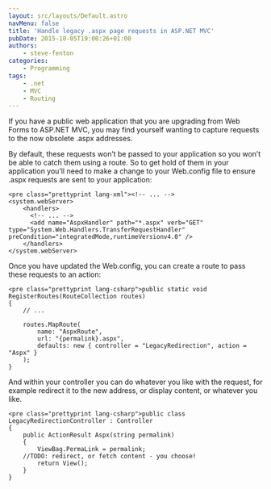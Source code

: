 ```yaml
---
layout: src/layouts/Default.astro
navMenu: false
title: 'Handle legacy .aspx page requests in ASP.NET MVC'
pubDate: 2015-10-05T19:00:26+01:00
authors:
    - steve-fenton
categories:
    - Programming
tags:
    - .net
    - MVC
    - Routing
---
```


If you have a public web application that you are upgrading from Web Forms to ASP.NET MVC, you may find yourself wanting to capture requests to the now obsolete .aspx addresses.

By default, these requests won’t be passed to your application so you won’t be able to catch them using a route. So to get hold of them in your application you’ll need to make a change to your Web.config file to ensure .aspx requests are sent to your application:

```
<pre class="prettyprint lang-xml"><!-- ... -->
<system.webServer>
	<handlers>
	  <!-- ... -->
	  <add name="AspxHandler" path="*.aspx" verb="GET" type="System.Web.Handlers.TransferRequestHandler" preCondition="integratedMode,runtimeVersionv4.0" />
	</handlers>
</system.webServer>
```
Once you have updated the Web.config, you can create a route to pass these requests to an action:

```
<pre class="prettyprint lang-csharp">public static void RegisterRoutes(RouteCollection routes)
{
    // ...

    routes.MapRoute(
        name: "AspxRoute",
        url: "{permalink}.aspx",
        defaults: new { controller = "LegacyRedirection", action = "Aspx" }
    );
}
```
And within your controller you can do whatever you like with the request, for example redirect it to the new address, or display content, or whatever you like.

```
<pre class="prettyprint lang-csharp">public class LegacyRedirectionController : Controller
{
    public ActionResult Aspx(string permalink)
    {
        ViewBag.PermaLink = permalink;
	//TODO: redirect, or fetch content - you choose! 
        return View();
    }
}
```